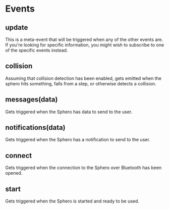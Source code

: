 # Events

## update

This is a meta-event that will be triggered when any of the other events are. If
you're looking for specific information, you might wish to subscribe to one of
the specific events instead.

## collision

Assuming that collision detection has been enabled, gets emitted when the sphero
hits something, falls from a step, or otherwise detects a collision.

## messages(data)

Gets triggered when the Sphero has data to send to the user.

## notifications(data)

Gets triggered when the Sphero has a notification to send to the user.

## connect

Gets triggered when the connection to the Sphero over Bluetooth has been opened.

## start

Gets triggered when the Sphero is started and ready to be used.